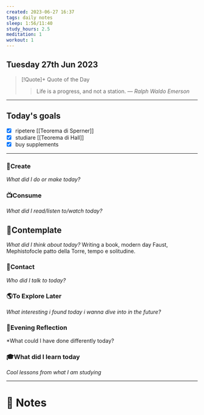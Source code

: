 ```yaml
---
created: 2023-06-27 16:37
tags: daily notes
sleep: 1:56/11:40
study_hours: 2.5
meditation: 1
workout: 1
---
```



## Tuesday 27th Jun 2023


> [!Quote]+ Quote of the Day  
> > Life is a progress, and not a station.
> — <cite>Ralph Waldo Emerson</cite>

--- 
## Today's goals

- [x] ripetere [[Teorema di Sperner]]
- [x] studiare [[Teorema di Hall]]
- [x] buy supplements

---

### 🎨Create
*What did I do or make today?*

  
### 📺Consume
*What did I read/listen to/watch today?*

  
## 💭Contemplate
*What did I think about today?*
Writing a book, modern day Faust, Mephistofocle patto della Torre, tempo e solitudine.  

### 👬Contact
*Who did I talk to today?*

  
### 🌎To Explore Later
*What interesting i found today i wanna dive into in the future?*


### 🌃Evening Reflection
*What could I have done differently today?


### 🎓What did I learn today
*Cool lessons from what I am studying*

---
# 📝 Notes


